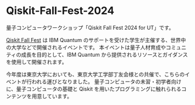 # Qiskit-Fall-Fest-2024
量子コンピュータワークショップ「Qiskit Fall Fest 2024 for UT」です。

[Qiskit Fall Fest](https://www.ibm.com/quantum/events/fall-fest-2024) は IBM Quantum のサポートを受けた学生が主催する、世界中の大学などで開催されるイベントです。
本イベントは量子人材育成やコミュニティの成長を目的として、IBM Quantum から提供されるリソースとガイダンスを使用して開催されます。

今年度は東京大学においても、東京大学工学部丁友会様との共催で、こちらのイベントが行われる運びとなりました。
量子コンピュータの未習・初学者向けに、量子コンピュータの基礎と Qiskit を用いたプログラミングに触れられるコンテンツを用意しています。
